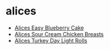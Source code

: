 # alices

 * [Alices Easy Blueberry Cake](../../index/a/alices-easy-blueberry-cake.json)
 * [Alices Sour Cream Chicken Breasts](../../index/a/alices-sour-cream-chicken-breasts.json)
 * [Alices Turkey Day Light Rolls](../../index/a/alices-turkey-day-light-rolls.json)
